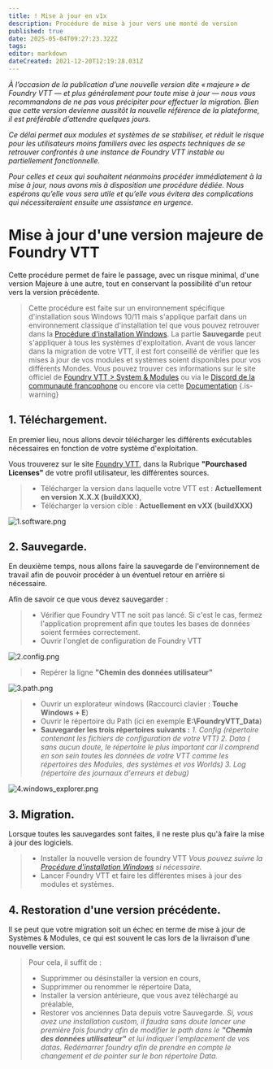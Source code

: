```yaml
---
title: ! Mise à jour en v1x
description: Procédure de mise à jour vers une monté de version
published: true
date: 2025-05-04T09:27:23.322Z
tags: 
editor: markdown
dateCreated: 2021-12-20T12:19:28.031Z
---
```


*À l’occasion de la publication d’une nouvelle version dite « majeure » de Foundry VTT — et plus généralement pour toute mise à jour — nous vous recommandons de ne pas vous précipiter pour effectuer la migration. Bien que cette version devienne aussitôt la nouvelle référence de la plateforme, il est préférable d’attendre quelques jours.*

*Ce délai permet aux modules et systèmes de se stabiliser, et réduit le risque pour les utilisateurs moins familiers avec les aspects techniques de se retrouver confrontés à une instance de Foundry VTT instable ou partiellement fonctionnelle.*

*Pour celles et ceux qui souhaitent néanmoins procéder immédiatement à la mise à jour, nous avons mis à disposition une procédure dédiée. Nous espérons qu’elle vous sera utile et qu’elle vous évitera des complications qui nécessiteraient ensuite une assistance en urgence.*

# Mise à jour d'une version majeure de Foundry VTT

Cette procédure permet de faire le passage, avec un risque minimal, d'une version Majeure à une autre, tout en conservant la possibilité d'un retour vers la version précédente.

> Cette procédure est faite sur un environnement spécifique d'installation sous Windows 10/11 mais s'applique parfait dans un environnement classique d'installation tel que vous pouvez retrouver dans la [Procédure d'installation Windows](https://foundryvtt.wiki/fr/pour-commencer/win). 
> La partie **Sauvegarde** peut s'appliquer à tous les systèmes d'exploitation.
> Avant de vous lancer dans la migration de votre VTT, il est fort conseillé de vérifier que les mises à jour de vos modules et systèmes soient disponibles pour vos différents Mondes. Vous pouvez trouver ces informations sur le site officiel de [Foundry VTT > System & Modules](https://foundryvtt.com/packages/) ou via le [Discord de la communauté francophone](https://discord.gg/pPSDNJk) ou encore via cette [Documentation](https://docs.google.com/spreadsheets/u/2/d/e/2PACX-1vRrcQL-r09Bi4MsbHUXlmOVx6DP4Ju143zRmk3HiUK2qU6gA3naxuSUcyv3EVhjMThXzJ_455jnyWfK/pubhtml?gid=0&single=true) {.is-warning} 



## 1. Téléchargement.

En premier lieu, nous allons devoir télécharger les différents exécutables nécessaires en fonction de votre système d'exploitation.

Vous trouverez sur le site [Foundry VTT](https://foundryvtt.com/), dans la Rubrique **"Pourchased Licenses"** de votre profil utilisateur, les différentes sources.

> - Télécharger la version dans laquelle votre VTT est : **Actuellement en version X.X.X (buildXXX)**,
> - Télécharger la version cible : **Actuellement en vXX (buildXXX)**

![1.software.png](/setup/winstall/1.software.png)

## 2. Sauvegarde.

En deuxième temps, nous allons faire la sauvegarde de l'environnement de travail afin de pouvoir procéder à un éventuel retour en arrière si nécessaire.


Afin de savoir ce que vous devez sauvegarder : 

> - Vérifier que Foundry VTT ne soit pas lancé. Si c'est le cas, fermez l'application proprement afin que toutes les bases de données soient fermées correctement.
> - Ouvrir l'onglet de configuration de Foundry VTT

![2.config.png](/setup/winstall/2.config.png)

> - Repérer la ligne **"Chemin des données utilisateur"**

![3.path.png](/setup/winstall/3.path.png)

> - Ouvrir un explorateur windows (Raccourci clavier : **Touche Windows + E**)
> - Ouvrir le répertoire du Path (ici en exemple **E:\FoundryVTT_Data**)
> - **Sauvegarder les trois répertoires suivants :**
		*1. Config (répertoire contenant les fichiers de configuration de votre VTT)*
    *2. Data ( sans aucun doute, le répertoire le plus important car il comprend en son sein toutes les données de votre VTT comme les répertoires des Modules, des systèmes et vos Worlds)*
    *3. Log (répertoire des journaux d'erreurs et debug)*

![4.windows_explorer.png](/setup/winstall/4.windows_explorer.png)

## 3. Migration.

Lorsque toutes les sauvegardes sont faites, il ne reste plus qu'à faire la mise à jour des logiciels.

> - Installer la nouvelle version de foundry VTT
		*Vous pouvez suivre la [Procédure d'installation Windows](https://foundryvtt.wiki/fr/pour-commencer/win#installation-de-foundry-virtual-tabletop) si nécessaire.*
> - Lancer Foundry VTT et faire les différentes mises à jour des modules et systèmes.

## 4. Restoration d'une version précédente.

Il se peut que votre migration soit un échec en terme de mise à jour de Systèmes & Modules, ce qui est souvent le cas lors de la livraison d'une nouvelle version.

> Pour cela, il suffit de : 
> - Supprimmer ou désinstaller la version en cours,
> - Supprimmer ou renommer le répertoire Data,
> - Installer la version antérieure, que vous avez téléchargé au préalable,
> - Restorer vos anciennes Data depuis votre Sauvegarde.
		*Si, vous avez une installation custom, il faudra sans doute lancer une première fois foundry afin de modifier le path dans le **"Chemin des données utilisateur"** et lui indiquer l'emplacement de vos datas. 
    Redémarrer foundry afin de prendre en compte le changement et de pointer sur le bon répertoire Data.*

